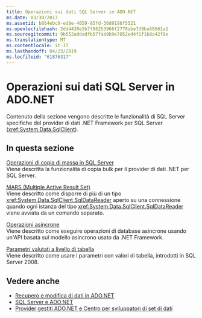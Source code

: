```yaml
---
title: Operazioni sui dati SQL Server in ADO.NET
ms.date: 03/30/2017
ms.assetid: b864ebc9-ed8e-4059-85fd-36d9198f5521
ms.openlocfilehash: 2dd4430e5b7f86253966f2778abe7d9ba58661a1
ms.sourcegitcommit: 9b552addadfb57fab0b9e7852ed4f1f1b8a42f8e
ms.translationtype: MT
ms.contentlocale: it-IT
ms.lasthandoff: 04/23/2019
ms.locfileid: "61876317"
---
```

# <a name="sql-server-data-operations-in-adonet"></a>Operazioni sui dati SQL Server in ADO.NET
Contenuto della sezione vengono descritte le funzionalità di SQL Server specifiche del provider di dati .NET Framework per SQL Server (<xref:System.Data.SqlClient>).  
  
## <a name="in-this-section"></a>In questa sezione  
 [Operazioni di copia di massa in SQL Server](../../../../../docs/framework/data/adonet/sql/bulk-copy-operations-in-sql-server.md)  
 Viene descritta la funzionalità di copia bulk per il provider di dati .NET per SQL Server.  
  
 [MARS (Multiple Active Result Set)](../../../../../docs/framework/data/adonet/sql/multiple-active-result-sets-mars.md)  
 Viene descritto come disporre di più di un tipo <xref:System.Data.SqlClient.SqlDataReader> aperto su una connessione quando ogni istanza del tipo <xref:System.Data.SqlClient.SqlDataReader> viene avviata da un comando separato.  
  
 [Operazioni asincrone](../../../../../docs/framework/data/adonet/sql/asynchronous-operations.md)  
 Viene descritto come eseguire operazioni di database asincrone usando un'API basata sul modello asincrono usato da .NET Framework.  
  
 [Parametri valutati a livello di tabella](../../../../../docs/framework/data/adonet/sql/table-valued-parameters.md)  
 Viene descritto come usare i parametri con valori di tabella, introdotti in SQL Server 2008.  
  
## <a name="see-also"></a>Vedere anche

- [Recupero e modifica di dati in ADO.NET](../../../../../docs/framework/data/adonet/retrieving-and-modifying-data.md)
- [SQL Server e ADO.NET](../../../../../docs/framework/data/adonet/sql/index.md)
- [Provider gestiti ADO.NET e Centro per sviluppatori di set di dati](https://go.microsoft.com/fwlink/?LinkId=217917)
